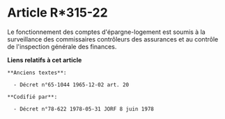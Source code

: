 # Article R*315-22

Le fonctionnement des comptes d'épargne-logement est soumis à la surveillance des commissaires contrôleurs des assurances et
au contrôle de l'inspection générale des finances.

**Liens relatifs à cet article**

	**Anciens textes**:

	  - Décret n°65-1044 1965-12-02 art. 20

	**Codifié par**:

	  - Décret n°78-622 1978-05-31 JORF 8 juin 1978
